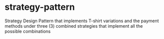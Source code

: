# strategy-pattern
Strategy Design Pattern that implements T-shirt variations and the payment methods under three (3) combined strategies that implement all the possible combinations
